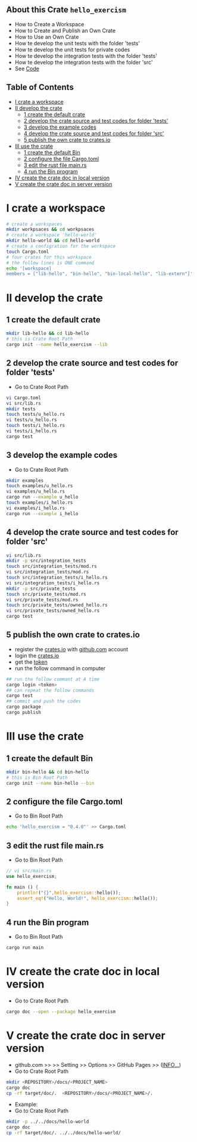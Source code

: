 ## About this Crate `hello_exercism`
- How to Create a Workspace
- How to Create and Publish an Own Crate
- How to Use an Own Crate
- How te develop the unit tests with the folder 'tests'
- How te develop the unit tests for private codes
- How te develop the integration tests with the folder 'tests'
- How te develop the integration tests with the folder 'src'
- See [Code](https://github.com/cnruby/learn-rust-by-crates/tree/master/hello-world)

## Table of Contents

- [I crate a workspace](#i-crate-a-workspace)
- [II develop the crate](#ii-develop-the-crate)
  - [1 create the default crate](#1-create-the-default-crate)
  - [2 develop the crate source and test codes for folder 'tests'](#2-develop-the-crate-source-and-test-codes-for-folder-tests)
  - [3 develop the example codes](#3-develop-the-example-codes)
  - [4 develop the crate source and test codes for folder 'src'](#4-develop-the-crate-source-and-test-codes-for-folder-src)
  - [5 publish the own crate to crates.io](#5-publish-the-own-crate-to-cratesio)
- [III use the crate](#iii-use-the-crate)
  - [1 create the default Bin](#1-create-the-default-bin)
  - [2 configure the file Cargo.toml](#2-configure-the-file-cargotoml)
  - [3 edit the rust file main.rs](#3-edit-the-rust-file-mainrs)
  - [4 run the Bin program](#4-run-the-bin-program)
- [IV create the crate doc in local version](#iv-create-the-crate-doc-in-local-version)
- [V create the crate doc in server version](#v-create-the-crate-doc-in-server-version)

# I crate a workspace

```bash
# create a workspaces
mkdir workpsaces && cd workpsaces
# create a workspace 'hello-world'
mkdir hello-world && cd hello-world
# create a configration for the workspace
touch Cargo.toml
# four crates for this workspace
# the follow lines is ONE command
echo '[workspace]
members = ["lib-hello", "bin-hello", "bin-local-hello", "lib-extern"]' >> Cargo.toml
```

# II develop the crate
## 1 create the default crate
```bash
mkdir lib-hello && cd lib-hello
# this is Crate Root Path
cargo init --name hello_exercism --lib
```
## 2 develop the crate source and test codes for folder 'tests'
- Go to Crate Root Path
```bash
vi Cargo.toml
vi src/lib.rs
mkdir tests
touch tests/u_hello.rs
vi tests/u_hello.rs
touch tests/i_hello.rs
vi tests/i_hello.rs
cargo test
```
## 3 develop the example codes
- Go to Crate Root Path
```bash
mkdir examples
touch examples/u_hello.rs
vi examples/u_hello.rs
cargo run --example u_hello
touch examples/i_hello.rs
vi examples/i_hello.rs
cargo run --example i_hello
```
## 4 develop the crate source and test codes for folder 'src'
```bash
vi src/lib.rs
mkdir -p src/integration_tests
touch src/integration_tests/mod.rs
vi src/integration_tests/mod.rs
touch src/integration_tests/i_hello.rs
vi src/integration_tests/i_hello.rs
mkdir -p src/private_tests
touch src/private_tests/mod.rs
vi src/private_tests/mod.rs
touch src/private_tests/owned_hello.rs
vi src/private_tests/owned_hello.rs
cargo test
```
## 5 publish the own crate to crates.io
- register the [crates.io](https://crates.io) with [github.com](https://github.com/) account
- login the [crates.io](https://crates.io)
- get the [token](https://crates.io/me)
- run the follow command in computer

```bash
## run the follow commant at A time
cargo login <token>
## can repeat the follow commands
cargo test
## commit and push the codes
cargo package
cargo publish
```
# III use the crate
## 1 create the default Bin
```bash
mkdir bin-hello && cd bin-hello
# this is Bin Root Path
cargo init --name bin-hello --bin
```
## 2 configure the file Cargo.toml
- Go to Bin Root Path
```bash
echo 'hello_exercism = "0.4.0"' >> Cargo.toml
```
## 3 edit the rust file main.rs
- Go to Bin Root Path
```rust
// vi src/main.rs
use hello_exercism;

fn main () {
    println!("{}",hello_exercism::hello());
    assert_eq!("Hello, World!", hello_exercism::hello());
}
```
## 4 run the Bin program
- Go to Bin Root Path
```bash
cargo run main
```

# IV create the crate doc in local version
- Go to Crate Root Path
```bash
cargo doc --open --package hello_exercism
```

# V create the crate doc in server version
- github.com >> <REPOSITORY> >> Setting >> Options >> GitHub Pages >> ([INFO...](https://github.blog/2016-08-22-publish-your-project-documentation-with-github-pages/))
- Go to Crate Root Path
```bash
mkdir <REPOSITORY>/docs/<PROJECT_NAME>
cargo doc
cp -rf target/doc/.  <REPOSITORY>/docs/<PROJECT_NAME>/.
```
- Example:
- Go to Crate Root Path
```bash
mkdir -p ../../docs/hello-world
cargo doc
cp -rf target/doc/. ../../docs/hello-world/
```